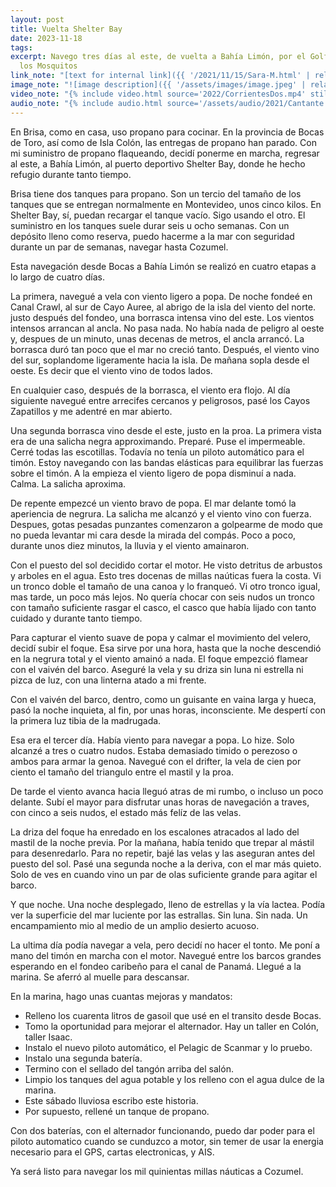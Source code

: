```yaml
---
layout: post
title: Vuelta Shelter Bay
date: 2023-11-18
tags:
excerpt: Navego tres días al este, de vuelta a Bahía Limón, por el Golfo de
  los Mosquitos
link_note: "[text for internal link]({{ '/2021/11/15/Sara-M.html' | relative_url }})"
image_note: "![image description]({{ '/assets/images/image.jpeg' | relative_url }})"
video_note: "{% include video.html source='2022/CorrientesDos.mp4' still='2022/CostaRica/CorrientesUno.png' %}"
audio_note: "{% include audio.html source='/assets/audio/2021/Cantante.m4a' %}"
---
```


En Brisa, como en casa, uso propano para cocinar. En la provincia de Bocas
de Toro, así como de Isla Colón, las entregas de propano han parado.
Con mi suministro de propano flaqueando, decidí ponerme en marcha, regresar
al este, a Bahía Limón, al puerto deportivo Shelter Bay, donde he hecho refugio
durante tanto tiempo.

Brisa tiene dos tanques para propano. Son un tercio del tamaño de los
tanques que se entregan normalmente en Montevideo, unos cinco kilos.
En Shelter Bay, sí, puedan recargar el tanque vacío. Sigo usando el otro.
El suministro en los tanques suele durar seis u ocho semanas.
Con un depósito lleno como reserva, puedo hacerme a la mar con seguridad
durante un par de semanas, navegar hasta Cozumel.

Esta navegación desde Bocas a Bahía Limón se realizó en cuatro etapas a
lo largo de cuatro días.

La primera, navegué a vela con viento ligero a popa. De noche fondeé
en Canal Crawl, al sur de Cayo Auree, al abrigo de la isla del viento del norte.
justo después del fondeo, una borrasca intensa vino del este. Los vientos
intensos arrancan al ancla. No pasa nada. No había nada de peligro al oeste
y, despues de un minuto, unas decenas de metros, el ancla arrancó.
La borrasca duró tan poco que el mar no creció tanto. Después, el viento
vino del sur, soplandome ligeramente hacia la isla. De mañana sopla desde
el oeste. Es decir que el viento vino de todos lados.

En cualquier caso, después de la borrasca, el viento era flojo. Al día
siguiente navegué entre arrecifes cercanos y peligrosos, pasé los Cayos
Zapatillos y me adentré en mar abierto.

Una segunda borrasca vino desde el este, justo en la proa. La primera vista
era de una salicha negra approximando. Preparé. Puse el impermeable.
Cerré todas las escotillas. Todavía no tenía un piloto automático para
el timón. Estoy navegando con las bandas elásticas para equilibrar las
fuerzas sobre el timón. A la empieza el viento ligero de popa disminuí a nada.
Calma. La salicha aproxima.

De repente empezcé un viento bravo de popa. El mar delante tomó la aperiencia
de negrura. La salicha me alcanzó y el viento vino con fuerza. Despues,
gotas pesadas punzantes comenzaron a golpearme de modo que no pueda levantar
mi cara desde la mirada del compás. Poco a poco, durante unos diez minutos, la
lluvia y el viento amainaron.

Con el puesto del sol decidido cortar el motor. He visto detritus de arbustos
y arboles en el agua. Esto tres docenas de millas naúticas fuera la costa.
Vi un tronco doble el tamaño de una canoa y lo franqueó. Vi otro tronco
igual, mas tarde, un poco más lejos. No quería chocar con seis nudos un
tronco con tamaño suficiente rasgar el casco, el casco que había lijado
con tanto cuidado y durante tanto tiempo.

Para capturar el viento
suave de popa y calmar el movimiento del velero, decidí subir el foque.
Esa sirve por una hora, hasta que la noche descendió en la negrura total
y el viento amainó a nada. El foque empezció flamear con el vaivén del
barco. Aseguré la vela y su driza sin luna ni estrella ni pizca de luz, con una
linterna atado a mi frente.

Con el vaivén del barco, dentro, como un guisante en vaina larga y hueca,
pasó la noche inquieta, al fin, por unas horas, inconsciente. Me despertí
con la primera luz tibia de la madrugada.

Esa era el tercer día. Había viento para navegar a popa. Lo hize.
Solo alcanzé a tres o cuatro nudos. Estaba demasiado timido o perezoso o
ambos para armar la genoa. Navegué con el drifter, la vela de cien
por ciento el tamaño del triangulo entre el mastil y la proa.

De tarde el viento avanca hacia lleguó atras de mi rumbo, o incluso un
poco delante. Subí el mayor para disfrutar unas horas de navegación a
traves, con cinco a seis nudos, el estado más felíz de las velas.

La driza del foque ha enredado en los escalones atracados al lado del mastil de
la noche previa. Por la mañana, había tenido que trepar al mástil para
desenredarlo.  Para no repetir, bajé las velas y las aseguran antes del puesto
del sol.  Pasé una segunda noche a la deriva, con el mar más quieto. Solo de
ves en cuando vino un par de olas suficiente grande para agitar el barco.

Y que noche. Una noche desplegado, lleno de estrellas y la vía lactea.
Podía ver la superficie del mar luciente por las estrallas. Sin luna.
Sin nada. Un encampamiento mio al medio de un amplio desierto acuoso.

La ultima día podía navegar a vela, pero decidí no hacer el tonto. Me poní
a mano del timón en marcha con el motor. Navegué entre los barcos grandes
esperando en el fondeo caribeño para el canal de Panamá. Llegué a la
marina. Se aferró al muelle para descansar.

En la marina, hago unas cuantas mejoras y mandatos:
- Relleno los cuarenta litros de gasoil que usé en el transito desde Bocas.
- Tomo la oportunidad para mejorar el alternador. Hay un taller en Colón,
taller Isaac.
- Instalo el nuevo piloto automático, el Pelagic de Scanmar y lo pruebo.
- Instalo una segunda batería.
- Termino con el sellado del tangón arriba del salón.
- Limpio los tanques del agua potable y los relleno con el agua dulce
de la marina.
- Este sábado lluviosa escribo este historia.
- Por supuesto, rellené un tanque de propano.

Con dos baterías, con el alternador funcionando, puedo dar poder
para el piloto automatico cuando se cunduzco a motor, sin temer de
usar la energia necesario para el GPS, cartas electronicas, y AIS.

Ya será listo para navegar los mil quinientas millas náuticas a Cozumel.

